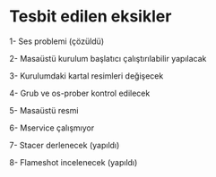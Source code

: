 # Tesbit edilen eksikler

1- Ses problemi (çözüldü)

2- Masaüstü kurulum başlatıcı çalıştırılabilir yapılacak

3- Kurulumdaki kartal resimleri değişecek

4- Grub ve os-prober kontrol edilecek

5- Masaüstü resmi

6- Mservice çalışmıyor

7- Stacer derlenecek (yapıldı)

8- Flameshot incelenecek (yapıldı)
